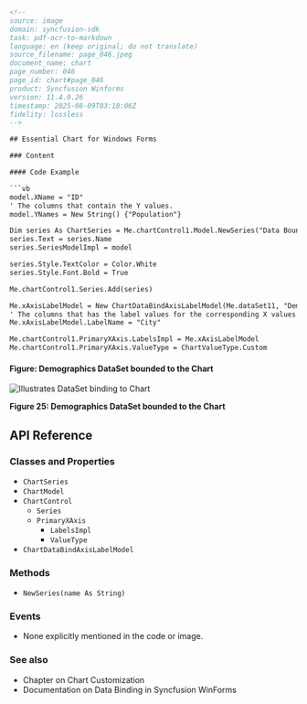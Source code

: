 ```html
<!-- 
source: image
domain: syncfusion-sdk
task: pdf-ocr-to-markdown
language: en (keep original; do not translate)
source_filename: page_046.jpeg
document_name: chart
page_number: 046
page_id: chart#page_046
product: Syncfusion Winforms
version: 11.4.0.26
timestamp: 2025-08-09T03:18:06Z
fidelity: lossless
-->

## Essential Chart for Windows Forms

### Content

#### Code Example

```vb
model.XName = "ID"
' The columns that contain the Y values.
model.YNames = New String() {"Population"}

Dim series As ChartSeries = Me.chartControl1.Model.NewSeries("Data Bound Series")
series.Text = series.Name
series.SeriesModelImpl = model

series.Style.TextColor = Color.White
series.Style.Font.Bold = True

Me.chartControl1.Series.Add(series)

Me.xAxisLabelModel = New ChartDataBindAxisLabelModel(Me.dataSet11, "Demographics")
' The columns that has the label values for the corresponding X values.
Me.xAxisLabelModel.LabelName = "City"

Me.chartControl1.PrimaryXAxis.LabelsImpl = Me.xAxisLabelModel
Me.chartControl1.PrimaryXAxis.ValueType = ChartValueType.Custom
```

#### Figure: Demographics DataSet bounded to the Chart

![Illustrates DataSet binding to Chart](https://i.imgur.com/ExampleImage.png)

**Figure 25: Demographics DataSet bounded to the Chart**

## API Reference

### Classes and Properties

- `ChartSeries`
- `ChartModel`
- `ChartControl`
  - `Series`
  - `PrimaryXAxis`
    - `LabelsImpl`
    - `ValueType`
- `ChartDataBindAxisLabelModel`

### Methods

- `NewSeries(name As String)`

### Events

- None explicitly mentioned in the code or image.

### See also

- Chapter on Chart Customization
- Documentation on Data Binding in Syncfusion WinForms

<!-- tags: [Syncfusion, WinForms, Chart, DataSet, DataBinding, C#] keywords: [ChartSeries, ChartModel, ChartControl, PrimaryXAxis, ChartDataBindAxisLabelModel, SeriesAdd, DataBinding, DemographicsDataSet] -->
```